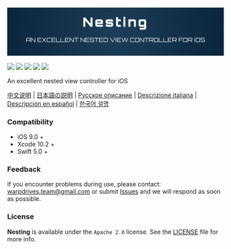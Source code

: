 ![](https://github.com/shevakuilin/MyGithubPicture/raw/master/Pictures/Nesting-banner.png)

![](https://img.shields.io/badge/Platform-iOS-green.svg)
![](https://img.shields.io/badge/Language-Swift5.0-purple.svg)
![](https://img.shields.io/badge/Version-0.1.0.beta.1-yellow.svg)
![](https://img.shields.io/badge/CocoaPods-1.6.1-pink.svg)
![](https://img.shields.io/badge/License-Apache2.0-blue.svg)


An excellent nested view controller for iOS

[中文说明] | [日本語の説明] | [Русское описание] | [Descrizione italiana] | [Descripción en español] | [한국어 설명]


### Compatibility

- iOS 9.0 +
- Xcode 10.2 +
- Swift 5.0 +

### Feedback

If you encounter problems during use, please contact: warpdrives.team@gmail.com 
or submit [Issues] and we will respond as soon as possible.

### License

**Nesting** is available under the  `Apache 2.0` license. See the [LICENSE] file for more info.



[中文说明]:               https://github.com/warpdrives/Nesting/wiki/%E4%B8%AD%E6%96%87%E8%AF%B4%E6%98%8E
[日本語の説明]:             https://github.com/warpdrives/Nesting/wiki/%E6%97%A5%E6%9C%AC%E8%AA%9E%E3%81%AE%E8%AA%AC%E6%98%8E
[Русское описание]:       https://github.com/warpdrives/Nesting/wiki/%D0%A0%D1%83%D1%81%D1%81%D0%BA%D0%BE%D0%B5-%D0%BE%D0%BF%D0%B8%D1%81%D0%B0%D0%BD%D0%B8%D0%B5
[Descrizione italiana]:   https://github.com/warpdrives/Nesting/wiki/Descrizione-italiana
[Descripción en español]: https://github.com/warpdrives/Nesting/wiki/Descripci%C3%B3n-en-espa%C3%B1ol
[한국어 설명]:               https://github.com/warpdrives/Nesting/wiki/%ED%95%9C%EA%B5%AD%EC%96%B4-%EC%84%A4%EB%AA%85
[Issues]:                 https://github.com/warpdrives/Nesting/issues/new
[LICENSE]:                https://github.com/warpdrives/Nesting/blob/master/LICENSE
